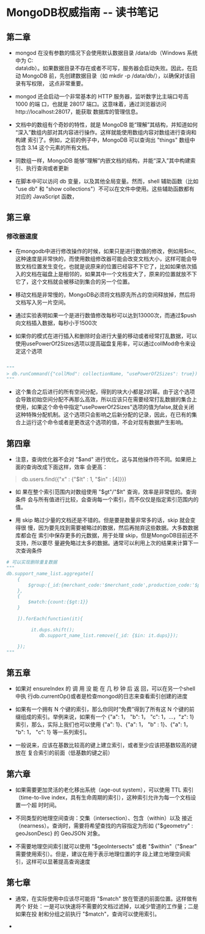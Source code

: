 
# MongoDB权威指南 -- 读书笔记


## 第二章

- mongod 在没有参数的情况下会使用默认数据目录 /data/db（Windows 系统中为 C:\
data\db）。如果数据目录不存在或者不可写，服务器会启动失败。因此，在启动
MongoDB 前，先创建数据目录（如 mkdir -p /data/db/），以确保对该目录有写权限，
这点非常重要。
- mongod 还会启动一个非常基本的 HTTP 服务器，监听数字比主端口号高 1000 的端
口，也就是 28017 端口。这意味着，通过浏览器访问 http://localhost:28017，能获取
数据库的管理信息。
- 文档中的数组有个奇妙的特性，就是 MongoDB 能“理解”其结构，并知道如何
“深入”数组内部对其内容进行操作。这样就能使用数组内容对数组进行查询和构建
索引了。例如，之前的例子中，MongoDB 可以查询出 "things" 数组中包含 3.14
这个元素的所有文档。
- 同数组一样，MongoDB 能够“理解”内嵌文档的结构，并能“深入”其中构建索
引、执行查询或者更新

- 在脚本中可以访问 db 变量，以及其他全局变量。然而，shell 辅助函数（比如 "use 
db" 和 "show collections"）不可以在文件中使用。这些辅助函数都有对应的
JavaScript 函数，




## 第三章 

### 修改器速度

- 在mongodb中进行修改操作的时候，如果只是进行数值的修改，例如用$inc,这种速度是非常快的，而使用数组修改器可能会改变文档大小，这样可能会导致文档位置发生变化，也就是说原来的位置已经容不下它了，比如如果依次插入的文档在磁盘上是相邻的，如果其中一个文档变大了，原来的位置就放不下它了，这个文档就会被移动到集合的另一个位置。

- 移动文档是非常慢的，MongoDB必须将文档原先所占的空间释放掉，然后将文档写入另一片空间。
- 通过实验表明如果一个是进行数值修改每秒可以达到13000次，而通过$push向文档插入数据，每秒小于1500次

- 如果你的模式在进行插入和删除时会进行大量的移动或者经常打乱数据，可以使用usePowerOf2Sizes选项以提高磁盘复用率，可以通过collMod命令来设定这个选项

```python

"""
> db.runCommand({"collMod": collectionName, "usePowerOf2Sizes": true})
"""
```
- 这个集合之后进行的所有空间分配，得到的块大小都是2的幂。由于这个选项会导致初始空间分配不再那么高效，所以应该只在需要经常打乱数据的集合上使用，如果这个命令中指定"usePowerOf2Sizes"选项的值为false,就会关闭这种特殊分配机制。这个选项只会影响之后新分配的记录，因此，在已有的集合上运行这个命令或者是更改这个选项的值，不会对现有数据产生影响。

## 第四章

- 注意，查询优化器不会对
"$and" 进行优化，这与其他操作符不同。如果把上面的查询改成下面这样，效率
会更高：
> db.users.find({"x" : {"$lt" : 1, "$in" : [4]}}) 

- 如
果在整个索引范围内对数组使用 "$gt"/"$lt" 查询，效率是非常低的。查询条件
会与所有值进行比较，会查询每一个索引，而不仅仅是指定索引范围内的值。


- 用 skip 略过少量的文档还是不错的。但是要是数量非常多的话，skip 就会变得很
慢，因为要先找到需要被略过的数据，然后再抛弃这些数据。大多数数据库都会在
索引中保存更多的元数据，用于处理 skip，但是MongoDB目前还不支持，所以要尽
量避免略过太多的数据。通常可以利用上次的结果来计算下一次查询条件


```python
# 可以实现删除重复数据
"""
db.support_name_list.aggregate([
    {
        $group:{_id:{merchant_code:'$merchant_code',production_code:'$production_code',list_type:'$list_type',telephone:'$telephone',id_card:'$id_card'},count:{$sum:1},dups:{$addToSet:'$_id'}}
    },
    {
        $match:{count:{$gt:1}}
    }

    ]).forEach(function(it){

         it.dups.shift();
            db.support_name_list.remove({_id: {$in: it.dups}});

    });
"""

```

## 第五章

- 如果对 ensureIndex 的 调 用 没 能 在 几 秒 钟 后 返 回，可以在另一个shell中执 行db.currentOp()或者是检查mongod的日志来查看索引创建的进度

- 如果有一个拥有 N 个键的索引，那么你同时“免费”得到了所有这 N 个键的前缀组成的索引。举例来说，如果有一个 {"a": 
1， "b": 1， "c": 1，...，"z": 1} 索引，那么，实际上我们也可以使用 {"a": 
1}、{"a": 1， "b" : 1}、{"a": 1， "b": 1， "c": 1} 等一系列索引。

- 一般说来，应该在基数比较高的键上建立索引，或者至少应该把基数较高的键放在
复合索引的前面（低基数的键之前）

## 第六章

- 如果需要更加灵活的老化移出系统（age-out system），可以使用 TTL 索引
（time-to-live index，具有生命周期的索引），这种索引允许为每一个文档设置一个超
时时间。

- 不同类型的地理空间查询：交集（intersection）、包含（within）以及
接近（nearness）。查询时，需要将希望查找的内容指定为形如 {"$geometry" : 
geoJsonDesc} 的 GeoJSON 对象。

- 不需要地理空间索引就可以使用 "$geoIntersects"
或者 "$within"（"$near" 需要使用索引）。但是，建议在用于表示地理位置的字
段上建立地理空间索引，这样可以显著提高查询速度

## 第七章

- 通常，在实际使用中应该尽可能将 "$match" 放在管道的前面位置。这样做有两个
好处：一是可以快速将不需要的文档过滤掉，以减少管道的工作量；二是如果在投
射和分组之前执行 "$match"，查询可以使用索引。

- 